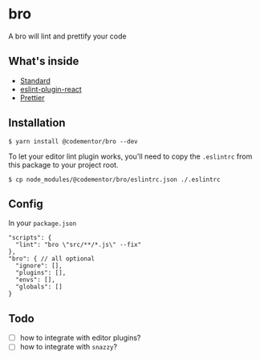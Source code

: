 # bro
A bro will lint and prettify your code

## What's inside
- [Standard](https://github.com/standard/standard)
- [eslint-plugin-react](https://github.com/yannickcr/eslint-plugin-react)
- [Prettier](https://github.com/prettier/prettier)

## Installation

```
$ yarn install @codementor/bro --dev
```

To let your editor lint plugin works, you'll need to copy the `.eslintrc` from this package to your project root.
```
$ cp node_modules/@codementor/bro/eslintrc.json ./.eslintrc
```

## Config

In your `package.json`

```
"scripts": {
  "lint": "bro \"src/**/*.js\" --fix"
},
"bro": { // all optional
  "ignore": [],
  "plugins": [],
  "envs": [],
  "globals": []
}
```

## Todo
- [ ] how to integrate with editor plugins?
- [ ] how to integrate with `snazzy`?
